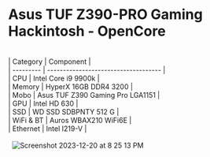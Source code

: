 # Asus TUF Z390-PRO Gaming Hackintosh - OpenCore

\
| Category  | Component                            |\
| --------- | ------------------------------------ |\
| CPU       | Intel Core i9 9900k                  |\
| Memory    | HyperX 16GB DDR4 3200                |\
| Mobo      | Asus TUF Z390 Gaming Pro  LGA1151    |\
| GPU       | Intel HD 630                         |\
| SSD       | WD SSD SDBPNTY 512 G                 |\
| WiFi & BT | Auros WBAX210 WiFi6E                 |\
| Ethernet  | Intel I219-V                         |\
\
&nbsp;
![Screenshot 2023-12-20 at 8 25 13 PM](https://github.com/arye762/z390hackintosh/assets/123521233/a1bd85e9-c0f4-4fb9-9d2f-4140ffafb30b)
